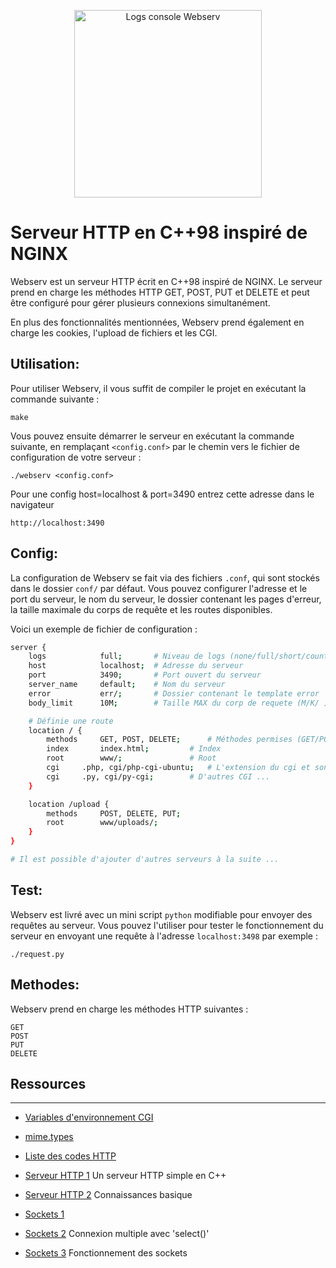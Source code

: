 <p align="center" display="flex" >
<img height="300" src="https://github.com/gborneGit/gborneGit/blob/main/webserv_log.png" alt="Logs console Webserv"/>
</p>

# Serveur HTTP en C++98 inspiré de NGINX

Webserv est un serveur HTTP écrit en C++98 inspiré de NGINX. Le serveur prend en charge les méthodes HTTP GET, POST, PUT et DELETE et peut être configuré pour gérer plusieurs connexions simultanément.

En plus des fonctionnalités mentionnées, Webserv prend également en charge les cookies, l'upload de fichiers et les CGI.

## Utilisation:

Pour utiliser Webserv, il vous suffit de compiler le projet en exécutant la commande suivante :
```
make
```
Vous pouvez ensuite démarrer le serveur en exécutant la commande suivante, en remplaçant `<config.conf>` par le chemin vers le fichier de configuration de votre serveur :
```
./webserv <config.conf>
```

Pour une config host=localhost & port=3490 entrez cette adresse dans le navigateur
```
http://localhost:3490
```

## Config:

La configuration de Webserv se fait via des fichiers `.conf`, qui sont stockés dans le dossier `conf/` par défaut. Vous pouvez configurer l'adresse et le port du serveur, le nom du serveur, le dossier contenant les pages d'erreur, la taille maximale du corps de requête et les routes disponibles.

Voici un exemple de fichier de configuration :

```bash
server {
	logs			full;		# Niveau de logs (none/full/short/count)
	host			localhost;	# Adresse du serveur
	port			3490;		# Port ouvert du serveur
	server_name		default;	# Nom du serveur
	error			err/;		# Dossier contenant le template error
	body_limit		10M;		# Taille MAX du corp de requete (M/K/ )

	# Définie une route
	location / {
		methods 	GET, POST, DELETE;		# Méthodes permises (GET/POST/DELETE/PUT)
		index		index.html;			# Index
		root		www/;				# Root
		cgi		.php, cgi/php-cgi-ubuntu;	# L'extension du cgi et son chemin
		cgi		.py, cgi/py-cgi;		# D'autres CGI ...
	}

	location /upload {
		methods 	POST, DELETE, PUT;
		root		www/uploads/;
	}
}

# Il est possible d'ajouter d'autres serveurs à la suite ...
```

## Test:

Webserv est livré avec un mini script `python` modifiable pour envoyer des requêtes au serveur. Vous pouvez l'utiliser pour tester le fonctionnement du serveur en envoyant une requête à l'adresse `localhost:3498` par exemple :
```
./request.py
```

## Methodes:

Webserv prend en charge les méthodes HTTP suivantes :
```
GET
POST
PUT
DELETE
```

## Ressources
***
* [Variables d'environnement CGI](https://fr.wikipedia.org/wiki/Variables_d%27environnement_CGI)
* [mime.types](https://github.com/nginx/nginx/blob/master/conf/mime.types)
* [Liste des codes HTTP](https://fr.wikipedia.org/wiki/Liste_des_codes_HTTP)

* [Serveur HTTP 1](https://ncona.com/2019/04/building-a-simple-server-with-cpp/) Un serveur HTTP simple en C++
* [Serveur HTTP 2](https://github.com/Dungyichao/http_server/blob/master/README.md#1-basic-knowledge-) Connaissances basique

* [Sockets 1](http://vidalc.chez.com/lf/socket.html)
* [Sockets 2](https://www.binarytides.com/multiple-socket-connections-fdset-select-linux/) Connexion multiple avec 'select()'
* [Sockets 3](https://www.ibm.com/docs/en/i/7.3?topic=programming-how-sockets-work) Fonctionnement des sockets
